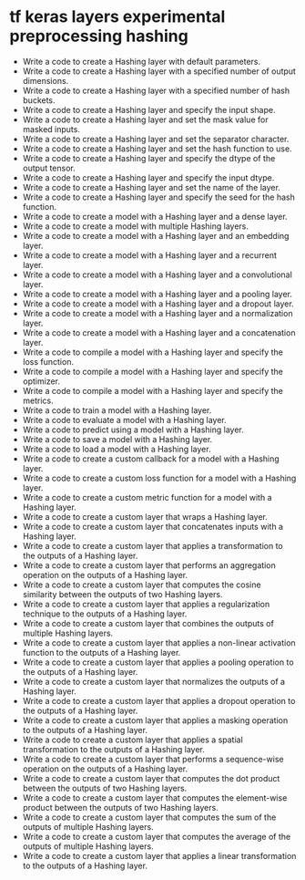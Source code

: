 # tf keras layers experimental preprocessing hashing

- Write a code to create a Hashing layer with default parameters.
- Write a code to create a Hashing layer with a specified number of output dimensions.
- Write a code to create a Hashing layer with a specified number of hash buckets.
- Write a code to create a Hashing layer and specify the input shape.
- Write a code to create a Hashing layer and set the mask value for masked inputs.
- Write a code to create a Hashing layer and set the separator character.
- Write a code to create a Hashing layer and set the hash function to use.
- Write a code to create a Hashing layer and specify the dtype of the output tensor.
- Write a code to create a Hashing layer and specify the input dtype.
- Write a code to create a Hashing layer and set the name of the layer.
- Write a code to create a Hashing layer and specify the seed for the hash function.
- Write a code to create a model with a Hashing layer and a dense layer.
- Write a code to create a model with multiple Hashing layers.
- Write a code to create a model with a Hashing layer and an embedding layer.
- Write a code to create a model with a Hashing layer and a recurrent layer.
- Write a code to create a model with a Hashing layer and a convolutional layer.
- Write a code to create a model with a Hashing layer and a pooling layer.
- Write a code to create a model with a Hashing layer and a dropout layer.
- Write a code to create a model with a Hashing layer and a normalization layer.
- Write a code to create a model with a Hashing layer and a concatenation layer.
- Write a code to compile a model with a Hashing layer and specify the loss function.
- Write a code to compile a model with a Hashing layer and specify the optimizer.
- Write a code to compile a model with a Hashing layer and specify the metrics.
- Write a code to train a model with a Hashing layer.
- Write a code to evaluate a model with a Hashing layer.
- Write a code to predict using a model with a Hashing layer.
- Write a code to save a model with a Hashing layer.
- Write a code to load a model with a Hashing layer.
- Write a code to create a custom callback for a model with a Hashing layer.
- Write a code to create a custom loss function for a model with a Hashing layer.
- Write a code to create a custom metric function for a model with a Hashing layer.
- Write a code to create a custom layer that wraps a Hashing layer.
- Write a code to create a custom layer that concatenates inputs with a Hashing layer.
- Write a code to create a custom layer that applies a transformation to the outputs of a Hashing layer.
- Write a code to create a custom layer that performs an aggregation operation on the outputs of a Hashing layer.
- Write a code to create a custom layer that computes the cosine similarity between the outputs of two Hashing layers.
- Write a code to create a custom layer that applies a regularization technique to the outputs of a Hashing layer.
- Write a code to create a custom layer that combines the outputs of multiple Hashing layers.
- Write a code to create a custom layer that applies a non-linear activation function to the outputs of a Hashing layer.
- Write a code to create a custom layer that applies a pooling operation to the outputs of a Hashing layer.
- Write a code to create a custom layer that normalizes the outputs of a Hashing layer.
- Write a code to create a custom layer that applies a dropout operation to the outputs of a Hashing layer.
- Write a code to create a custom layer that applies a masking operation to the outputs of a Hashing layer.
- Write a code to create a custom layer that applies a spatial transformation to the outputs of a Hashing layer.
- Write a code to create a custom layer that performs a sequence-wise operation on the outputs of a Hashing layer.
- Write a code to create a custom layer that computes the dot product between the outputs of two Hashing layers.
- Write a code to create a custom layer that computes the element-wise product between the outputs of two Hashing layers.
- Write a code to create a custom layer that computes the sum of the outputs of multiple Hashing layers.
- Write a code to create a custom layer that computes the average of the outputs of multiple Hashing layers.
- Write a code to create a custom layer that applies a linear transformation to the outputs of a Hashing layer.